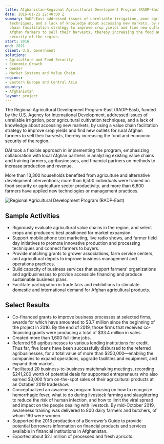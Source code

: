 ```yaml
---
title: Afghanistan—Regional Agricultural Development Program (RADP–East)
date: 2016-01-21 22:40:00 Z
summary: RADP-East addressed issues of unreliable irrigation, poor agricultural cultivation
  techniques, and a lack of knowledge about accessing new markets, by using a value
  chain facilitation strategy to improve crop yields and find new outlets for rural
  Afghan farmers to sell their harvests, thereby increasing the food and economic
  security of the region.
start: 2016
end: 2021
client: U.S. Government
solutions:
- Agriculture and Food Security
- Economic Growth
- Gender
- Market Systems and Value Chain
regions:
- Eastern Europe and Central Asia
country:
- Afghanistan
layout: project
---
```


The Regional Agricultural Development Program-East (RADP-East), funded by the U.S. Agency for International Development, addressed issues of unreliable irrigation, poor agricultural cultivation techniques, and a lack of knowledge about accessing new markets, by using a value chain facilitation strategy to improve crop yields and find new outlets for rural Afghan farmers to sell their harvests, thereby increasing the food and economic security of the region.

DAI took a flexible approach in implementing the program, emphasizing collaboration with local Afghan partners in analyzing existing value chains and training farmers, agribusinesses, and financial partners on methods to increase production and revenue.

More than 13,300 households benefited from agriculture and alternative development interventions; more than 6,500 individuals were trained on food security or agriculture sector productivity; and more than 6,800 farmers have applied new technologies or management practices.

![Regional Agricultural Development Program (RADP-East)](https://assetify-dai.com/projects/RADP-East.jpg)

## Sample Activities

* Rigorously evaluate agricultural value chains in the region, and select crops and producers best positioned for market expansion.
* Support mobile phone text marketing, live radio shows, and farmer field day initiatives to promote innovative production and processing techniques and connect farmers to buyers.
* Provide matching grants to grower associations, farm service centers, and agricultural depots to improve business management and operations practices.
* Build capacity of business services that support farmers' organizations and agribusinesses to provide accessible financing and produce sustainable business plans.
* Facilitate participation in trade fairs and exhibitions to stimulate domestic and international demand for Afghan agricultural products.

## Select Results

* Co-financed grants to improve business processes at selected firms, awards for which have amounted to $3.7 million since the beginning of the project in 2016. By the end of 2019, those firms that received co-financing grants were producing a total of $33.4 million in sales.
* Created more than 1,600 full-time jobs.
* Referred 58 agribusinesses to various lending institutions for credit. Thus far, five loans have been successfully disbursed to the referred agribusinesses, for a total value of more than $250,000—enabling the companies to expand operations, upgrade facilities and equipment, and expand their market.
* Facilitated 20 business-to-business matchmaking meetings, recording $241,200 worth of potential deals for supported entrepreneurs who also earned $3,000 from on-the-spot sales of their agricultural products at an October 2019 tradeshow.
* Conceptualized an awareness program focusing on how to recognize hemorrhagic fever, what to do during livestock farming and slaughtering to reduce the risk of human infection, and how to limit the viral spread and impact on the people dealing with livestock. By mid-October 2019, awareness training was delivered to 800 dairy farmers and butchers, of whom 160 were women.
* Supported the 2018 production of a Borrower’s Guide to provide potential borrowers information on financial products and services available in financial institutions in Afghanistan.
* Exported about $2.1 million of processed and fresh apricots.
